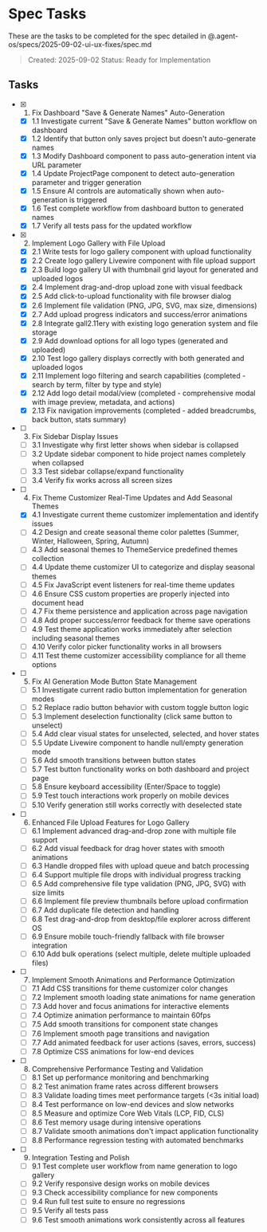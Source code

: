 # Spec Tasks

These are the tasks to be completed for the spec detailed in @.agent-os/specs/2025-09-02-ui-ux-fixes/spec.md

> Created: 2025-09-02
> Status: Ready for Implementation

## Tasks

- [x] 1. Fix Dashboard "Save & Generate Names" Auto-Generation
  - [x] 1.1 Investigate current "Save & Generate Names" button workflow on dashboard  
  - [x] 1.2 Identify that button only saves project but doesn't auto-generate names
  - [x] 1.3 Modify Dashboard component to pass auto-generation intent via URL parameter
  - [x] 1.4 Update ProjectPage component to detect auto-generation parameter and trigger generation
  - [x] 1.5 Ensure AI controls are automatically shown when auto-generation is triggered
  - [x] 1.6 Test complete workflow from dashboard button to generated names
  - [x] 1.7 Verify all tests pass for the updated workflow

- [x] 2. Implement Logo Gallery with File Upload
  - [x] 2.1 Write tests for logo gallery component with upload functionality
  - [x] 2.2 Create logo gallery Livewire component with file upload support
  - [x] 2.3 Build logo gallery UI with thumbnail grid layout for generated and uploaded logos
  - [x] 2.4 Implement drag-and-drop upload zone with visual feedback
  - [x] 2.5 Add click-to-upload functionality with file browser dialog
  - [x] 2.6 Implement file validation (PNG, JPG, SVG, max size, dimensions)
  - [x] 2.7 Add upload progress indicators and success/error animations
  - [x] 2.8 Integrate gall2.11ery with existing logo generation system and file storage
  - [x] 2.9 Add download options for all logo types (generated and uploaded)
  - [x] 2.10 Test logo gallery displays correctly with both generated and uploaded logos
  - [x] 2.11 Implement logo filtering and search capabilities (completed - search by term, filter by type and style)
  - [x] 2.12 Add logo detail modal/view (completed - comprehensive modal with image preview, metadata, and actions)
  - [x] 2.13 Fix navigation improvements (completed - added breadcrumbs, back button, stats summary)

- [ ] 3. Fix Sidebar Display Issues
  - [ ] 3.1 Investigate why first letter shows when sidebar is collapsed
  - [ ] 3.2 Update sidebar component to hide project names completely when collapsed
  - [ ] 3.3 Test sidebar collapse/expand functionality
  - [ ] 3.4 Verify fix works across all screen sizes

- [ ] 4. Fix Theme Customizer Real-Time Updates and Add Seasonal Themes
  - [x] 4.1 Investigate current theme customizer implementation and identify issues
  - [ ] 4.2 Design and create seasonal theme color palettes (Summer, Winter, Halloween, Spring, Autumn)
  - [ ] 4.3 Add seasonal themes to ThemeService predefined themes collection
  - [ ] 4.4 Update theme customizer UI to categorize and display seasonal themes
  - [ ] 4.5 Fix JavaScript event listeners for real-time theme updates
  - [ ] 4.6 Ensure CSS custom properties are properly injected into document head
  - [ ] 4.7 Fix theme persistence and application across page navigation
  - [ ] 4.8 Add proper success/error feedback for theme save operations
  - [ ] 4.9 Test theme application works immediately after selection including seasonal themes
  - [ ] 4.10 Verify color picker functionality works in all browsers
  - [ ] 4.11 Test theme customizer accessibility compliance for all theme options

- [ ] 5. Fix AI Generation Mode Button State Management
  - [ ] 5.1 Investigate current radio button implementation for generation modes
  - [ ] 5.2 Replace radio button behavior with custom toggle button logic
  - [ ] 5.3 Implement deselection functionality (click same button to unselect)
  - [ ] 5.4 Add clear visual states for unselected, selected, and hover states
  - [ ] 5.5 Update Livewire component to handle null/empty generation mode
  - [ ] 5.6 Add smooth transitions between button states
  - [ ] 5.7 Test button functionality works on both dashboard and project page
  - [ ] 5.8 Ensure keyboard accessibility (Enter/Space to toggle)
  - [ ] 5.9 Test touch interactions work properly on mobile devices
  - [ ] 5.10 Verify generation still works correctly with deselected state

- [ ] 6. Enhanced File Upload Features for Logo Gallery
  - [ ] 6.1 Implement advanced drag-and-drop zone with multiple file support
  - [ ] 6.2 Add visual feedback for drag hover states with smooth animations
  - [ ] 6.3 Handle dropped files with upload queue and batch processing
  - [ ] 6.4 Support multiple file drops with individual progress tracking
  - [ ] 6.5 Add comprehensive file type validation (PNG, JPG, SVG) with size limits
  - [ ] 6.6 Implement file preview thumbnails before upload confirmation
  - [ ] 6.7 Add duplicate file detection and handling
  - [ ] 6.8 Test drag-and-drop from desktop/file explorer across different OS
  - [ ] 6.9 Ensure mobile touch-friendly fallback with file browser integration
  - [ ] 6.10 Add bulk operations (select multiple, delete multiple uploaded files)

- [ ] 7. Implement Smooth Animations and Performance Optimization
  - [ ] 7.1 Add CSS transitions for theme customizer color changes
  - [ ] 7.2 Implement smooth loading state animations for name generation
  - [ ] 7.3 Add hover and focus animations for interactive elements
  - [ ] 7.4 Optimize animation performance to maintain 60fps
  - [ ] 7.5 Add smooth transitions for component state changes
  - [ ] 7.6 Implement smooth page transitions and navigation
  - [ ] 7.7 Add animated feedback for user actions (saves, errors, success)
  - [ ] 7.8 Optimize CSS animations for low-end devices

- [ ] 8. Comprehensive Performance Testing and Validation
  - [ ] 8.1 Set up performance monitoring and benchmarking
  - [ ] 8.2 Test animation frame rates across different browsers
  - [ ] 8.3 Validate loading times meet performance targets (<3s initial load)
  - [ ] 8.4 Test performance on low-end devices and slow networks
  - [ ] 8.5 Measure and optimize Core Web Vitals (LCP, FID, CLS)
  - [ ] 8.6 Test memory usage during intensive operations
  - [ ] 8.7 Validate smooth animations don't impact application functionality
  - [ ] 8.8 Performance regression testing with automated benchmarks

- [ ] 9. Integration Testing and Polish
  - [ ] 9.1 Test complete user workflow from name generation to logo gallery
  - [ ] 9.2 Verify responsive design works on mobile devices
  - [ ] 9.3 Check accessibility compliance for new components
  - [ ] 9.4 Run full test suite to ensure no regressions
  - [ ] 9.5 Verify all tests pass
  - [ ] 9.6 Test smooth animations work consistently across all features
